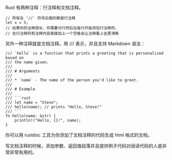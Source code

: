 Rust 有两种注释：行注释和文档注释。

	// 所有在 '//' 符号后面的都是行注释
	let x = 5;
	// 如果你的注释很长，你需要分行然后在每行开始添加行注释符，
	// 在行注释符和注释内容直接加上一个空格会让注释看上去更清晰
	
另外一种注释就是文档注释。用 /// 表示，并且支持 Markdown 语法：

	/// `hello` is a function that prints a greeting that is personalized based on
	/// the name given.
	///
	/// # Arguments
	///
	/// * `name` - The name of the person you'd like to greet.
	///
	/// # Example
	///
	/// ```rust
	/// let name = "Steve";
	/// hello(name); // prints "Hello, Steve!"
	/// ```
	fn hello(name: &str) {
   		println!("Hello, {}!", name);
	}
	
你可以用 rustdoc 工具为你添加了文档注释的代码生成 html 格式的文档。

写文档注释的时候，添加参数、返回值段落并且提供例子代码对阅读代码的人是非常非常有用的。